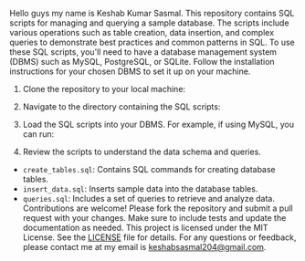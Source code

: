 Hello guys my name is Keshab Kumar Sasmal.
This repository contains SQL scripts for managing and querying a sample database. The scripts include various operations such as table creation, data insertion, and complex queries to demonstrate best practices and common patterns in SQL.
To use these SQL scripts, you'll need to have a database management system (DBMS) such as MySQL, PostgreSQL, or SQLite. Follow the installation instructions for your chosen DBMS to set it up on your machine.
1. Clone the repository to your local machine:

2. Navigate to the directory containing the SQL scripts:

3. Load the SQL scripts into your DBMS. For example, if using MySQL, you can run:

4. Review the scripts to understand the data schema and queries.
- `create_tables.sql`: Contains SQL commands for creating database tables.
- `insert_data.sql`: Inserts sample data into the database tables.
- `queries.sql`: Includes a set of queries to retrieve and analyze data.
Contributions are welcome! Please fork the repository and submit a pull request with your changes. Make sure to include tests and update the documentation as needed.
This project is licensed under the MIT License. See the [LICENSE](LICENSE) file for details.
For any questions or feedback, please contact me at my email is keshabsasmal204@gmail.com.
